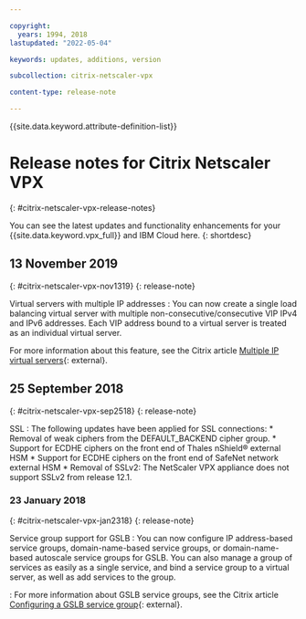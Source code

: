 ```yaml
---

copyright:
  years: 1994, 2018
lastupdated: "2022-05-04"

keywords: updates, additions, version

subcollection: citrix-netscaler-vpx

content-type: release-note

---
```


{{site.data.keyword.attribute-definition-list}}

# Release notes for Citrix Netscaler VPX
{: #citrix-netscaler-vpx-release-notes}

You can see the latest updates and functionality enhancements for your {{site.data.keyword.vpx_full}} and IBM Cloud here.
{: shortdesc}

## 13 November 2019
{: #citrix-netscaler-vpx-nov1319}
{: release-note}

Virtual servers with multiple IP addresses
:    You can now create a single load balancing virtual server with multiple non-consecutive/consecutive VIP IPv4 and IPv6 addresses. Each VIP address bound to a virtual server is treated as an individual virtual server.

For more information about this feature, see the Citrix article [Multiple IP virtual servers](https://docs.citrix.com/en-us/netscaler/12-1/load-balancing/load-balancing-customizing/multi-ip-virtual-servers.html){: external}.

## 25 September 2018
{: #citrix-netscaler-vpx-sep2518}
{: release-note}

SSL
:    The following updates have been applied for SSL connections:
    * Removal of weak ciphers from the DEFAULT_BACKEND cipher group.
    * Support for ECDHE ciphers on the front end of Thales nShield® external HSM
    * Support for ECDHE ciphers on the front end of SafeNet network external HSM
    * Removal of SSLv2: The NetScaler VPX appliance does not support SSLv2 from release 12.1.

### 23 January 2018
{: #citrix-netscaler-vpx-jan2318}
{: release-note}

Service group support for GSLB
:    You can now configure IP address-based service groups, domain-name-based service groups, or domain-name-based autoscale service groups for GSLB. You can also manage a group of services as easily as a single service, and bind a service group to a virtual server, as well as add services to the group.

:    For more information about GSLB service groups, see the Citrix article [Configuring a GSLB service group](https://docs.citrix.com/en-us/netscaler/12/global-server-load-balancing/configure/configuring-a-gslb-service-group.html){: external}.
